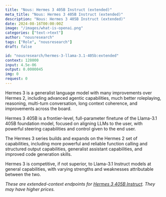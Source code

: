 ```yaml
---
title: "Nous: Hermes 3 405B Instruct (extended)"
meta_title: "Nous: Hermes 3 405B Instruct (extended)"
description: "Nous: Hermes 3 405B Instruct (extended)"
date: 2024-08-16T00:00:00Z
image: "/images/what-is-openai.png"
categories: ["text->text"]
author: "nousresearch"
tags: ["Role", "nousresearch"]
draft: false

id: "nousresearch/hermes-3-llama-3.1-405b:extended"
context: 128000
input: 4.5e-06
output: 0.0000045
img: 0
request: 0
---
```


Hermes 3 is a generalist language model with many improvements over Hermes 2, including advanced agentic capabilities, much better roleplaying, reasoning, multi-turn conversation, long context coherence, and improvements across the board.

Hermes 3 405B is a frontier-level, full-parameter finetune of the Llama-3.1 405B foundation model, focused on aligning LLMs to the user, with powerful steering capabilities and control given to the end user.

The Hermes 3 series builds and expands on the Hermes 2 set of capabilities, including more powerful and reliable function calling and structured output capabilities, generalist assistant capabilities, and improved code generation skills.

Hermes 3 is competitive, if not superior, to Llama-3.1 Instruct models at general capabilities, with varying strengths and weaknesses attributable between the two.

_These are extended-context endpoints for [Hermes 3 405B Instruct](/nousresearch/hermes-3-llama-3.1-405b). They may have higher prices._

